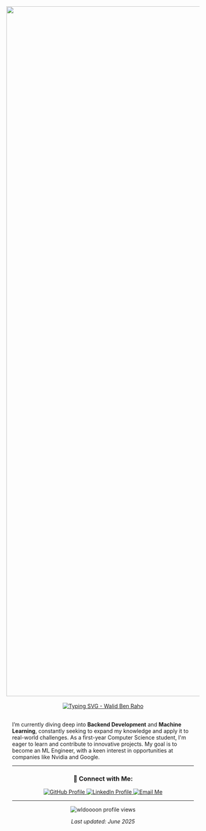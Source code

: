 <div align="center">
  <a href="https://github.com/wldoooon">
    <img src="https://media0.giphy.com/media/v1.Y2lkPTc5MGI3NjExc2Yydm4weDhhNWtidjJkNm96c2c0OXU1N2Jseng0Z3U0Z2c0OHZ2ZCZlcD12MV9pbnRlcm5hbF9naWZfYnlfaWQmY3Q9Zw/pVGsAWjzvXcZW4ZBTE/giphy.gif" alt="Pixel Art Developer Coding GIF" width="1800" /> 
    </a>
</div>

<br />

<div align="center">
  <a href="https://git.io/typing-svg">
    <img src="https://readme-typing-svg.demolab.com?font=Fira+Code&weight=600&size=26&duration=3000&pause=1000&color=213750&center=true&vCenter=true&width=600&lines=Hi+%F0%9F%91%8B%2C+I'm+doonrevver86;CS+Student+%7C+Backend+%26+ML+Learner;Building+cool+projects+with+code+%F0%9F%94%A5" alt="Typing SVG - Walid Ben Raho" />
  </a>
</div>


<br />

<div align="left" style="max-width: 800px; margin: auto; padding: 0 15px;">
  <p>
     I’m currently diving deep into <strong>Backend Development</strong> and <strong>Machine Learning</strong>, constantly seeking to expand my knowledge and apply it to real-world challenges. As a first-year Computer Science student, I'm eager to learn and contribute to innovative projects. My goal is to become an ML Engineer, with a keen interest in opportunities at companies like Nvidia and Google.
  </p>


---

<h3 align="center">🔗 Connect with Me:</h3>
<p align="center">
  <a href="https://github.com/wldoooon" target="_blank">
    <img src="https://img.shields.io/badge/GitHub-%23121011.svg?logo=github&logoColor=white" alt="GitHub Profile"/>
  </a>
  <a href="https://www.linkedin.com/in/walid-benraho/" target="_blank"> <img src="https://custom-icon-badges.demolab.com/badge/LinkedIn-0A66C2?logo=linkedin-white&logoColor=fffs" alt="LinkedIn Profile"/>
  </a>
  <a href="mailto:walid.benraho005@gmail.com"> <img src="https://img.shields.io/badge/Gmail-D14836?logo=gmail&logoColor=white" alt="Email Me"/>
  </a>
  </p>

---

<div align="center">
  <img src="https://komarev.com/ghpvc/?username=wldoooon&label=Profile%20Visitors&color=20C20E&style=flat-square" alt="wldoooon profile views"/>
</div>

<p align="center">
  <em>Last updated: June 2025</em> </p>
